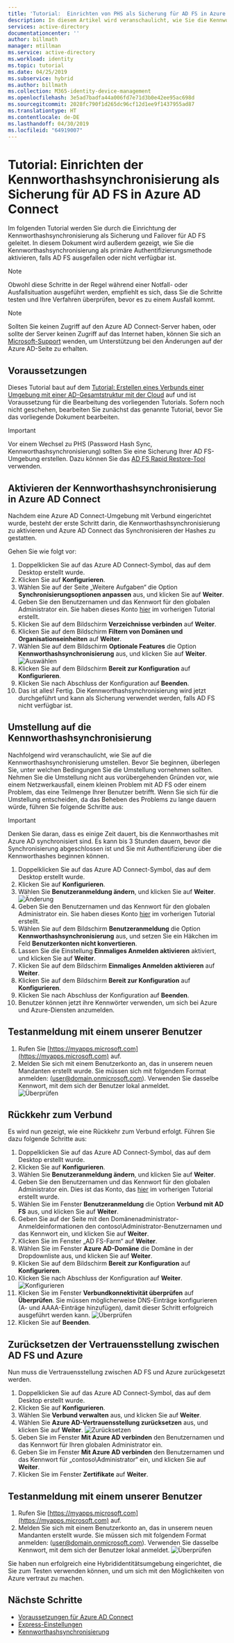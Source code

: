 ```yaml
---
title: 'Tutorial:  Einrichten von PHS als Sicherung für AD FS in Azure AD Connect | Microsoft-Dokumentation'
description: In diesem Artikel wird veranschaulicht, wie Sie die Kennworthashsynchronisierung als Sicherung für AD FS aktivieren.
services: active-directory
documentationcenter: ''
author: billmath
manager: mtillman
ms.service: active-directory
ms.workload: identity
ms.topic: tutorial
ms.date: 04/25/2019
ms.subservice: hybrid
ms.author: billmath
ms.collection: M365-identity-device-management
ms.openlocfilehash: 3e5ad7badfa44a006fd7e71d3b0e42ee95ac698d
ms.sourcegitcommit: 2028fc790f1d265dc96cf12d1ee9f1437955ad87
ms.translationtype: HT
ms.contentlocale: de-DE
ms.lasthandoff: 04/30/2019
ms.locfileid: "64919007"
---
```

# <a name="tutorial--setting-up-phs-as-backup-for-ad-fs-in-azure-ad-connect"></a>Tutorial:  Einrichten der Kennworthashsynchronisierung als Sicherung für AD FS in Azure AD Connect

Im folgenden Tutorial werden Sie durch die Einrichtung der Kennworthashsynchronisierung als Sicherung und Failover für AD FS geleitet.  In diesem Dokument wird außerdem gezeigt, wie Sie die Kennworthashsynchronisierung als primäre Authentifizierungsmethode aktivieren, falls AD FS ausgefallen oder nicht verfügbar ist.

>[!NOTE] 
>Obwohl diese Schritte in der Regel während einer Notfall- oder Ausfallsituation ausgeführt werden, empfiehlt es sich, dass Sie die Schritte testen und Ihre Verfahren überprüfen, bevor es zu einem Ausfall kommt.

>[!NOTE]
>Sollten Sie keinen Zugriff auf den Azure AD Connect-Server haben, oder sollte der Server keinen Zugriff auf das Internet haben, können Sie sich an [Microsoft-Support](https://support.microsoft.com/en-us/contactus/) wenden, um Unterstützung bei den Änderungen auf der Azure AD-Seite zu erhalten.

## <a name="prerequisites"></a>Voraussetzungen
Dieses Tutorial baut auf dem [Tutorial: Erstellen eines Verbunds einer Umgebung mit einer AD-Gesamtstruktur mit der Cloud](tutorial-federation.md) auf und ist Voraussetzung für die Bearbeitung des vorliegenden Tutorials.  Sofern noch nicht geschehen, bearbeiten Sie zunächst das genannte Tutorial, bevor Sie das vorliegende Dokument bearbeiten.

>[!IMPORTANT]
>Vor einem Wechsel zu PHS (Password Hash Sync, Kennworthashsynchronisierung) sollten Sie eine Sicherung Ihrer AD FS-Umgebung erstellen.  Dazu können Sie das [AD FS Rapid Restore-Tool](https://docs.microsoft.com/windows-server/identity/ad-fs/operations/ad-fs-rapid-restore-tool#how-to-use-the-tool) verwenden.

## <a name="enable-phs-in-azure-ad-connect"></a>Aktivieren der Kennworthashsynchronisierung in Azure AD Connect
Nachdem eine Azure AD Connect-Umgebung mit Verbund eingerichtet wurde, besteht der erste Schritt darin, die Kennworthashsynchronisierung zu aktivieren und Azure AD Connect das Synchronisieren der Hashes zu gestatten.

Gehen Sie wie folgt vor:

1.  Doppelklicken Sie auf das Azure AD Connect-Symbol, das auf dem Desktop erstellt wurde.
2.  Klicken Sie auf **Konfigurieren**.
3.  Wählen Sie auf der Seite „Weitere Aufgaben“ die Option **Synchronisierungsoptionen anpassen** aus, und klicken Sie auf **Weiter**.
4.  Geben Sie den Benutzernamen und das Kennwort für den globalen Administrator ein.  Sie haben dieses Konto [hier](tutorial-federation.md#create-a-global-administrator-in-azure-ad) im vorherigen Tutorial erstellt.
5.  Klicken Sie auf dem Bildschirm **Verzeichnisse verbinden** auf **Weiter**.
6.  Klicken Sie auf dem Bildschirm **Filtern von Domänen und Organisationseinheiten** auf **Weiter**.
7.  Wählen Sie auf dem Bildschirm **Optionale Features** die Option **Kennworthashsynchronisierung** aus, und klicken Sie auf **Weiter**.
![Auswählen](media/tutorial-phs-backup/backup1.png)</br>
8.  Klicken Sie auf dem Bildschirm **Bereit zur Konfiguration** auf **Konfigurieren**.
9.  Klicken Sie nach Abschluss der Konfiguration auf **Beenden**.
10. Das ist alles!  Fertig.  Die Kennworthashsynchronisierung wird jetzt durchgeführt und kann als Sicherung verwendet werden, falls AD FS nicht verfügbar ist.

## <a name="switch-to-password-hash-synchronization"></a>Umstellung auf die Kennworthashsynchronisierung
Nachfolgend wird veranschaulicht, wie Sie auf die Kennworthashsynchronisierung umstellen. Bevor Sie beginnen, überlegen Sie, unter welchen Bedingungen Sie die Umstellung vornehmen sollten. Nehmen Sie die Umstellung nicht aus vorübergehenden Gründen vor, wie einem Netzwerkausfall, einem kleinen Problem mit AD FS oder einem Problem, das eine Teilmenge Ihrer Benutzer betrifft. Wenn Sie sich für die Umstellung entscheiden, da das Beheben des Problems zu lange dauern würde, führen Sie folgende Schritte aus:

> [!IMPORTANT]
> Denken Sie daran, dass es einige Zeit dauert, bis die Kennworthashes mit Azure AD synchronisiert sind.  Es kann bis 3 Stunden dauern, bevor die Synchronisierung abgeschlossen ist und Sie mit Authentifizierung über die Kennworthashes beginnen können.

1. Doppelklicken Sie auf das Azure AD Connect-Symbol, das auf dem Desktop erstellt wurde.
2.  Klicken Sie auf **Konfigurieren**.
3.  Wählen Sie **Benutzeranmeldung ändern**, und klicken Sie auf **Weiter**.
![Änderung](media/tutorial-phs-backup/backup2.png)</br>
4.  Geben Sie den Benutzernamen und das Kennwort für den globalen Administrator ein.  Sie haben dieses Konto [hier](tutorial-federation.md#create-a-global-administrator-in-azure-ad) im vorherigen Tutorial erstellt.
5.  Wählen Sie auf dem Bildschirm **Benutzeranmeldung** die Option **Kennworthashsynchronisierung** aus, und setzen Sie ein Häkchen im Feld **Benutzerkonten nicht konvertieren**.  
6.  Lassen Sie die Einstellung **Einmaliges Anmelden aktivieren** aktiviert, und klicken Sie auf **Weiter**.
7.  Klicken Sie auf dem Bildschirm **Einmaliges Anmelden aktivieren** auf **Weiter**.
8.  Klicken Sie auf dem Bildschirm **Bereit zur Konfiguration** auf **Konfigurieren**.
9.  Klicken Sie nach Abschluss der Konfiguration auf **Beenden**.
10. Benutzer können jetzt ihre Kennwörter verwenden, um sich bei Azure und Azure-Diensten anzumelden.

## <a name="test-signing-in-with-one-of-our-users"></a>Testanmeldung mit einem unserer Benutzer

1. Rufen Sie [https://myapps.microsoft.com](https://myapps.microsoft.com) auf.
2. Melden Sie sich mit einem Benutzerkonto an, das in unserem neuen Mandanten erstellt wurde.  Sie müssen sich mit folgendem Format anmelden: (user@domain.onmicrosoft.com). Verwenden Sie dasselbe Kennwort, mit dem sich der Benutzer lokal anmeldet.</br>
   ![Überprüfen](media/tutorial-password-hash-sync/verify1.png)</br>

## <a name="switch-back-to-federation"></a>Rückkehr zum Verbund
Es wird nun gezeigt, wie eine Rückkehr zum Verbund erfolgt.  Führen Sie dazu folgende Schritte aus:

1.  Doppelklicken Sie auf das Azure AD Connect-Symbol, das auf dem Desktop erstellt wurde.
2.  Klicken Sie auf **Konfigurieren**.
3.  Wählen Sie **Benutzeranmeldung ändern**, und klicken Sie auf **Weiter**.
4.  Geben Sie den Benutzernamen und das Kennwort für den globalen Administrator ein.  Dies ist das Konto, das [hier](tutorial-federation.md#create-a-global-administrator-in-azure-ad) im vorherigen Tutorial erstellt wurde.
5.  Wählen Sie im Fenster **Benutzeranmeldung** die Option **Verbund mit AD FS** aus, und klicken Sie auf **Weiter**.  
6. Geben Sie auf der Seite mit den Domänenadministrator-Anmeldeinformationen den contoso\Administrator-Benutzernamen und das Kennwort ein, und klicken Sie auf **Weiter**.
7. Klicken Sie im Fenster „AD FS-Farm“ auf **Weiter**.
8. Wählen Sie im Fenster **Azure AD-Domäne** die Domäne in der Dropdownliste aus, und klicken Sie auf **Weiter**.
9. Klicken Sie auf dem Bildschirm **Bereit zur Konfiguration** auf **Konfigurieren**.
10. Klicken Sie nach Abschluss der Konfiguration auf **Weiter**.
![Konfigurieren](media/tutorial-phs-backup/backup4.png)</br>
11. Klicken Sie im Fenster **Verbundkonnektivität überprüfen** auf **Überprüfen**.  Sie müssen möglicherweise DNS-Einträge konfigurieren (A- und AAAA-Einträge hinzufügen), damit dieser Schritt erfolgreich ausgeführt werden kann.
![Überprüfen](media/tutorial-phs-backup/backup5.png)</br>
12. Klicken Sie auf **Beenden**.

## <a name="reset-the-ad-fs-and-azure-trust"></a>Zurücksetzen der Vertrauensstellung zwischen AD FS und Azure
Nun muss die Vertrauensstellung zwischen AD FS und Azure zurückgesetzt werden.

1.  Doppelklicken Sie auf das Azure AD Connect-Symbol, das auf dem Desktop erstellt wurde.
2.  Klicken Sie auf **Konfigurieren**.
3.  Wählen Sie **Verbund verwalten** aus, und klicken Sie auf **Weiter**.
4.  Wählen Sie **Azure AD-Vertrauensstellung zurücksetzen** aus, und klicken Sie auf **Weiter**.
![Zurücksetzen](media/tutorial-phs-backup/backup6.png)</br>
5.  Geben Sie im Fenster **Mit Azure AD verbinden** den Benutzernamen und das Kennwort für Ihren globalen Administrator ein.
6.  Geben Sie im Fenster **Mit Azure AD verbinden** den Benutzernamen und das Kennwort für „contoso\Administrator“ ein, und klicken Sie auf **Weiter**.
7.  Klicken Sie im Fenster **Zertifikate** auf **Weiter**.

## <a name="test-signing-in-with-one-of-our-users"></a>Testanmeldung mit einem unserer Benutzer

1.  Rufen Sie [https://myapps.microsoft.com](https://myapps.microsoft.com) auf.
2. Melden Sie sich mit einem Benutzerkonto an, das in unserem neuen Mandanten erstellt wurde.  Sie müssen sich mit folgendem Format anmelden: (user@domain.onmicrosoft.com). Verwenden Sie dasselbe Kennwort, mit dem sich der Benutzer lokal anmeldet.
![Überprüfen](media/tutorial-password-hash-sync/verify1.png)

Sie haben nun erfolgreich eine Hybrididentitätsumgebung eingerichtet, die Sie zum Testen verwenden können, und um sich mit den Möglichkeiten von Azure vertraut zu machen.

## <a name="next-steps"></a>Nächste Schritte


- [Voraussetzungen für Azure AD Connect](how-to-connect-install-prerequisites.md) 
- [Express-Einstellungen](how-to-connect-install-express.md)
- [Kennworthashsynchronisierung](how-to-connect-password-hash-synchronization.md)
